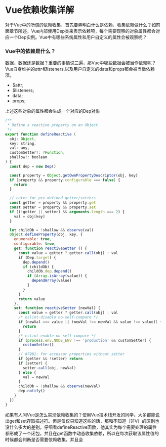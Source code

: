 # Vue依赖收集详解

对于Vue中的所谓的依赖收集，首先要弄明白什么是依赖，收集依赖做什么？如前面章节所述，Vue内部使用Dep类来表示依赖项，每个需要观察的对象属性都会对应一个Dep实例。Vue中有哪些系统属性和用户自定义的属性会被观察呢？

### Vue中的依赖是什么？

数据，数据还是数据？重要的事情说三遍，那Vue中哪些数据会被当作依赖呢？Vue自身维护的$attr和$listeners,以及用户自定义的data和props都会被当做依赖项。

* $attr;
* $listeners;
* data;
* props;

上述这些对象的属性都会生成一个对应的Dep对象

```javascript
/**
 * Define a reactive property on an Object.
 */
export function defineReactive (
  obj: Object,
  key: string,
  val: any,
  customSetter?: ?Function,
  shallow?: boolean
) {
  const dep = new Dep()

  const property = Object.getOwnPropertyDescriptor(obj, key)
  if (property && property.configurable === false) {
    return
  }

  // cater for pre-defined getter/setters
  const getter = property && property.get
  const setter = property && property.set
  if ((!getter || setter) && arguments.length === 2) {
    val = obj[key]
  }

  let childOb = !shallow && observe(val)
  Object.defineProperty(obj, key, {
    enumerable: true,
    configurable: true,
    get: function reactiveGetter () {
      const value = getter ? getter.call(obj) : val
      if (Dep.target) {
        dep.depend()
        if (childOb) {
          childOb.dep.depend()
          if (Array.isArray(value)) {
            dependArray(value)
          }
        }
      }
      return value
    },
    set: function reactiveSetter (newVal) {
      const value = getter ? getter.call(obj) : val
      /* eslint-disable no-self-compare */
      if (newVal === value || (newVal !== newVal && value !== value)) {
        return
      }
      /* eslint-enable no-self-compare */
      if (process.env.NODE_ENV !== 'production' && customSetter) {
        customSetter()
      }
      // #7981: for accessor properties without setter
      if (getter && !setter) return
      if (setter) {
        setter.call(obj, newVal)
      } else {
        val = newVal
      }
      childOb = !shallow && observe(newVal)
      dep.notify()
    }
  })
}
```

如果有人问Vue是怎么实现依赖收集的？使用Vue技术栈开发的同学，大多都能说出get和set存取描述符。但是仅仅只知道这些的话，那和不知道（非V）的区别也没什么多大的差别。仔细看defineReactive函数，他其实为每个需要处理的属性都形成了一个闭包，并且在get函数中动态收集依赖，所以在每次获取该属性值的时候都会判断是否需要依赖收集。并且会

